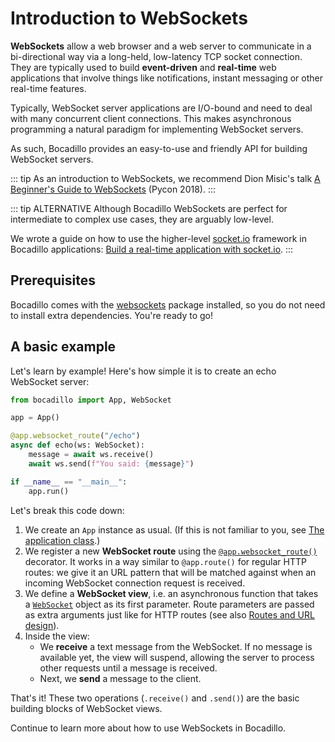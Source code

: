 # Introduction to WebSockets

**WebSockets** allow a web browser and a web server to communicate in a bi-directional way via a long-held, low-latency TCP socket connection. They are typically used to build **event-driven** and **real-time** web applications that involve things like notifications, instant messaging or other real-time features.

Typically, WebSocket server applications are I/O-bound and need to deal with many concurrent client connections. This makes asynchronous programming a natural paradigm for implementing WebSocket servers.

As such, Bocadillo provides an easy-to-use and friendly API for building WebSocket servers.

::: tip
As an introduction to WebSockets, we recommend Dion Misic's talk [A Beginner's Guide to WebSockets](https://www.youtube.com/watch?v=PjiXkJ6P9pQ) (Pycon 2018).
:::

::: tip ALTERNATIVE
Although Bocadillo WebSockets are perfect for intermediate to complex use cases, they are arguably low-level.

We wrote a guide on how to use the higher-level [socket.io](https://socket.io) framework in Bocadillo applications: [Build a real-time application with socket.io](/how-to/socketio.md).
:::

## Prerequisites

Bocadillo comes with the [websockets] package installed, so you do not need to install extra dependencies. You're ready to go!

## A basic example

Let's learn by example! Here's how simple it is to create an echo WebSocket server:

```python
from bocadillo import App, WebSocket

app = App()

@app.websocket_route("/echo")
async def echo(ws: WebSocket):
    message = await ws.receive()
    await ws.send(f"You said: {message}")

if __name__ == "__main__":
    app.run()
```

Let's break this code down:

1. We create an `App` instance as usual. (If this is not familiar to you, see [The application class].)
2. We register a new **WebSocket route** using the [`@app.websocket_route()`](/api/routing.md#websocket-route) decorator. It works in a way similar to `@app.route()` for regular HTTP routes: we give it an URL pattern that will be matched against when an incoming WebSocket connection request is received.
3. We define a **WebSocket view**, i.e. an asynchronous function that takes a [`WebSocket`](/api/websockets.md#websocket) object as its first parameter. Route parameters are passed as extra arguments just like for HTTP routes (see also [Routes and URL design]).
4. Inside the view:
   - We **receive** a text message from the WebSocket. If no message is available yet, the view will suspend, allowing the server to process other requests until a message is received.
   - Next, we **send** a message to the client.

That's it! These two operations (`.receive()` and `.send()`) are the basic building blocks of WebSocket views.

Continue to learn more about how to use WebSockets in Bocadillo.

[websockets]: https://websockets.readthedocs.io
[the application class]: /guides/architecture/app.md
[routes and url design]: /guides/http/routing.md

